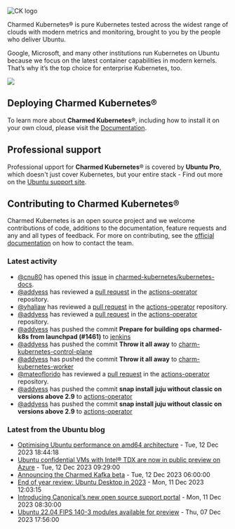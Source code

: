 ![CK logo](https://assets.ubuntu.com/v1/451d4cf4-Charmed+Kubernetes_RGB_onWhite_2022.svg)

Charmed Kubernetes® is pure Kubernetes tested across the widest range of clouds with modern metrics and monitoring, brought to you by the people who deliver Ubuntu.

Google, Microsoft, and many other institutions run Kubernetes on Ubuntu because we focus on the latest container capabilities in modern kernels. That’s why it’s the top choice for enterprise Kubernetes, too.

![](https://assets.ubuntu.com/v1/843c77b6-juju-at-a-glace.svg)

## Deploying Charmed Kubernetes®

To learn more about **Charmed Kubernetes**®, including how to install it on your own cloud, please visit the [Documentation][docs].

## Professional support

Professional upport for **Charmed Kubernetes**® is covered by **Ubuntu Pro**, which doesn't just cover Kubernetes, but your entire stack - Find out more on the [Ubuntu support site](https://ubuntu.com/support).

## Contributing to Charmed Kubernetes®

Charmed Kubernetes is an open source project and we welcome contributions of code, additions to the documentation, feature requests and any and all types of feedback. For more on contributing, see the [official documentation][get-in-touch] on how to contact the team.

<!-- LINKS -->
[docs]: https://ubuntu.com/kubernetes/docs
[get-in-touch]: https://ubuntu.com/kubernetes/docs/get-in-touch

### Latest activity

<!-- activity starts -->
 - [@cnu80](https://github.com/cnu80) has opened this [issue](https://github.com/charmed-kubernetes/kubernetes-docs/issues/822) in [charmed-kubernetes/kubernetes-docs](https://api.github.com/repos/charmed-kubernetes/kubernetes-docs).
 - [@addyess](https://github.com/addyess) has reviewed a [pull request](https://github.com/charmed-kubernetes/actions-operator/pull/63) in the [actions-operator](https://github.com/charmed-kubernetes/actions-operator) repository.
 - [@yhaliaw](https://github.com/yhaliaw) has reviewed a [pull request](https://github.com/charmed-kubernetes/actions-operator/pull/63) in the [actions-operator](https://github.com/charmed-kubernetes/actions-operator) repository.
 - [@addyess](https://github.com/addyess) has reviewed a [pull request](https://github.com/charmed-kubernetes/actions-operator/pull/63) in the [actions-operator](https://github.com/charmed-kubernetes/actions-operator) repository.
 - [@addyess](https://github.com/addyess) has pushed the commit **Prepare for building ops charmed-k8s from launchpad (#1461)** to [jenkins](https://github.com/charmed-kubernetes/jenkins)
 - [@addyess](https://github.com/addyess) has pushed the commit **Throw it all away** to [charm-kubernetes-control-plane](https://github.com/charmed-kubernetes/charm-kubernetes-control-plane)
 - [@addyess](https://github.com/addyess) has pushed the commit **Throw it all away** to [charm-kubernetes-worker](https://github.com/charmed-kubernetes/charm-kubernetes-worker)
 - [@mateoflorido](https://github.com/mateoflorido) has reviewed a [pull request](https://github.com/charmed-kubernetes/actions-operator/pull/65) in the [actions-operator](https://github.com/charmed-kubernetes/actions-operator) repository.
 - [@addyess](https://github.com/addyess) has pushed the commit **snap install juju without classic on versions above 2.9** to [actions-operator](https://github.com/charmed-kubernetes/actions-operator)
 - [@addyess](https://github.com/addyess) has pushed the commit **snap install juju without classic on versions above 2.9** to [actions-operator](https://github.com/charmed-kubernetes/actions-operator)
<!-- activity ends -->

<!-- roadmap starts -->

<!-- roadmap ends -->

### Latest from the Ubuntu blog

<!-- blog starts -->
* [Optimising Ubuntu performance on amd64 architecture](https://ubuntu.com//blog/optimising-ubuntu-performance-on-amd64-architecture) - Tue, 12 Dec 2023 18:44:18 
* [Ubuntu confidential VMs with Intel® TDX are now in public preview on Azure](https://ubuntu.com//blog/ubuntu-confidential-vms-intel-tdx-azure-public-preview) - Tue, 12 Dec 2023 09:29:00 
* [Announcing the Charmed Kafka beta](https://ubuntu.com//blog/charmed-kafka-beta) - Tue, 12 Dec 2023 06:00:00 
* [End of year review: Ubuntu Desktop in 2023](https://ubuntu.com//blog/end-of-year-review-ubuntu-desktop-in-2023) - Mon, 11 Dec 2023 12:03:15 
* [Introducing Canonical’s new open source support portal](https://ubuntu.com//blog/introducing-canonicals-new-open-source-support-portal) - Mon, 11 Dec 2023 08:30:00 
* [Ubuntu 22.04 FIPS 140-3 modules available for preview](https://ubuntu.com//blog/ubuntu-22-04-fips-140-3-modules-available-for-preview) - Thu, 07 Dec 2023 17:56:00 
<!-- blog ends -->
